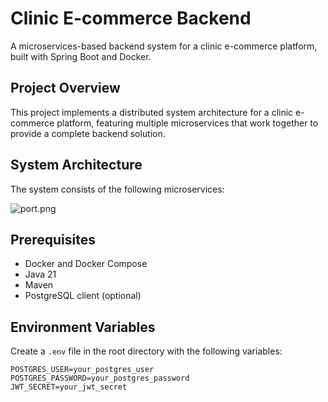 # Clinic E-commerce Backend

A microservices-based backend system for a clinic e-commerce platform, built with Spring Boot and Docker.

## Project Overview

This project implements a distributed system architecture for a clinic e-commerce platform, featuring multiple microservices that work together to provide a complete backend solution.

## System Architecture

The system consists of the following microservices:

![port.png](public/images/port.png)

## Prerequisites

- Docker and Docker Compose
- Java 21 
- Maven
- PostgreSQL client (optional)

## Environment Variables

Create a `.env` file in the root directory with the following variables:

```env
POSTGRES_USER=your_postgres_user
POSTGRES_PASSWORD=your_postgres_password
JWT_SECRET=your_jwt_secret
```